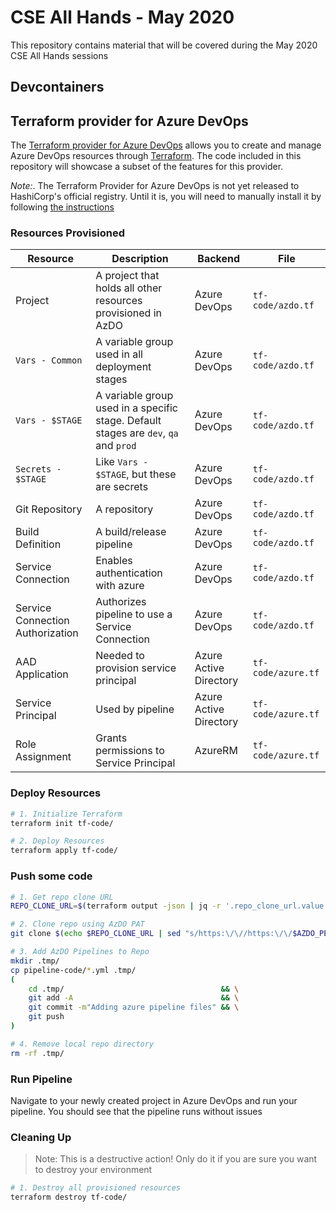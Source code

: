# CSE All Hands - May 2020

This repository contains material that will be covered during the May 2020 CSE All Hands sessions

## Devcontainers

## Terraform provider for Azure DevOps

The [Terraform provider for Azure DevOps](https://github.com/microsoft/terraform-provider-azuredevops) allows you to create and manage Azure DevOps resources through [Terraform](https://www.terraform.io/). The code included in this repository will showcase a subset of the features for this provider.

*Note:*. The Terraform Provider for Azure DevOps is not yet released to HashiCorp's official registry. Until it is, you will need to manually install it by following [the instructions](https://github.com/microsoft/terraform-provider-azuredevops/blob/master/docs/contributing.md#3-build--install-provider)

### Resources Provisioned

| Resource | Description | Backend | File |
| ---      | ---         | ---     | ---  |
| Project | A project that holds all other resources provisioned in AzDO | Azure DevOps | `tf-code/azdo.tf` |
| `Vars - Common` | A variable group used in all deployment stages | Azure DevOps | `tf-code/azdo.tf` |
| `Vars - $STAGE` | A variable group used in a specific stage. Default stages are `dev`, `qa` and `prod` | Azure DevOps | `tf-code/azdo.tf` |
| `Secrets - $STAGE` | Like `Vars - $STAGE`, but these are secrets | Azure DevOps | `tf-code/azdo.tf` |
| Git Repository | A repository | Azure DevOps | `tf-code/azdo.tf` |
| Build Definition | A build/release pipeline | Azure DevOps | `tf-code/azdo.tf` |
| Service Connection | Enables authentication with azure | Azure DevOps | `tf-code/azdo.tf` |
| Service Connection Authorization | Authorizes pipeline to use a Service Connection | Azure DevOps | `tf-code/azdo.tf` |
| AAD Application | Needed to provision service principal | Azure Active Directory | `tf-code/azure.tf` |
| Service Principal | Used by pipeline | Azure Active Directory | `tf-code/azure.tf` |
| Role Assignment | Grants permissions to Service Principal | AzureRM | `tf-code/azure.tf` |


### Deploy Resources

```bash
# 1. Initialize Terraform
terraform init tf-code/

# 2. Deploy Resources
terraform apply tf-code/
```

### Push some code

```bash
# 1. Get repo clone URL
REPO_CLONE_URL=$(terraform output -json | jq -r '.repo_clone_url.value')

# 2. Clone repo using AzDO PAT
git clone $(echo $REPO_CLONE_URL | sed "s/https:\/\//https:\/\/$AZDO_PERSONAL_ACCESS_TOKEN@/g") .tmp/

# 3. Add AzDO Pipelines to Repo
mkdir .tmp/
cp pipeline-code/*.yml .tmp/
(
    cd .tmp/                                   && \
    git add -A                                 && \
    git commit -m"Adding azure pipeline files" && \
    git push
)

# 4. Remove local repo directory
rm -rf .tmp/
```

### Run Pipeline

Navigate to your newly created project in Azure DevOps and run your pipeline. You should see that the pipeline runs without issues


### Cleaning Up

> Note: This is a destructive action! Only do it if you are sure you want to destroy your environment
```bash
# 1. Destroy all provisioned resources
terraform destroy tf-code/
```